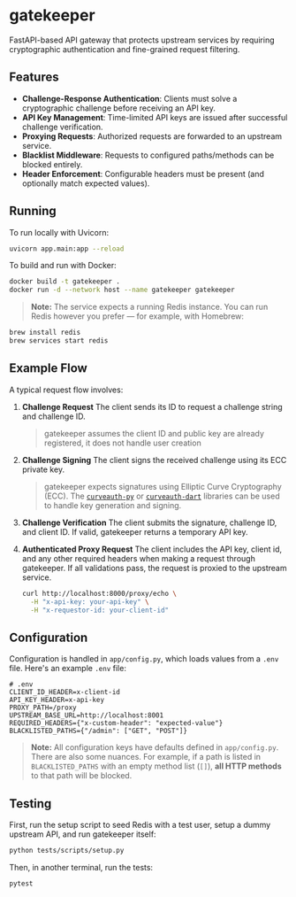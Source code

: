 # gatekeeper

FastAPI-based API gateway that protects upstream services by requiring cryptographic authentication and fine-grained request filtering.

## Features

- **Challenge-Response Authentication**: Clients must solve a cryptographic challenge before receiving an API key.
- **API Key Management**: Time-limited API keys are issued after successful challenge verification.
- **Proxying Requests**: Authorized requests are forwarded to an upstream service.
- **Blacklist Middleware**: Requests to configured paths/methods can be blocked entirely.
- **Header Enforcement**: Configurable headers must be present (and optionally match expected values).

## Running

To run locally with Uvicorn:

```bash
uvicorn app.main:app --reload
```

To build and run with Docker:

```bash
docker build -t gatekeeper .
docker run -d --network host --name gatekeeper gatekeeper
```

> **Note:** The service expects a running Redis instance. You can run Redis however you prefer — for example, with Homebrew:

```bash
brew install redis
brew services start redis
```

## Example Flow

A typical request flow involves:

1. **Challenge Request**
   The client sends its ID to request a challenge string and challenge ID.

   > gatekeeper assumes the client ID and public key are already registered, it does not handle user creation

2. **Challenge Signing**
   The client signs the received challenge using its ECC private key.

   > gatekeeper expects signatures using Elliptic Curve Cryptography (ECC). The [`curveauth-py`](https://github.com/HayesBarber/curveauth-py) or [`curveauth-dart`](https://github.com/HayesBarber/curveauth-dart) libraries can be used to handle key generation and signing.

3. **Challenge Verification**
   The client submits the signature, challenge ID, and client ID. If valid, gatekeeper returns a temporary API key.

4. **Authenticated Proxy Request**
   The client includes the API key, client id, and any other required headers when making a request through gatekeeper. If all validations pass, the request is proxied to the upstream service.

   ```bash
   curl http://localhost:8000/proxy/echo \
     -H "x-api-key: your-api-key" \
     -H "x-requestor-id: your-client-id"
   ```

## Configuration

Configuration is handled in `app/config.py`, which loads values from a `.env` file. Here's an example `.env` file:

```
# .env
CLIENT_ID_HEADER=x-client-id
API_KEY_HEADER=x-api-key
PROXY_PATH=/proxy
UPSTREAM_BASE_URL=http://localhost:8001
REQUIRED_HEADERS={"x-custom-header": "expected-value"}
BLACKLISTED_PATHS={"/admin": ["GET", "POST"]}
```

> **Note:** All configuration keys have defaults defined in `app/config.py`. There are also some nuances. For example, if a path is listed in `BLACKLISTED_PATHS` with an empty method list (`[]`), **all HTTP methods** to that path will be blocked.

## Testing

First, run the setup script to seed Redis with a test user, setup a dummy upstream API, and run gatekeeper itself:

```bash
python tests/scripts/setup.py
```

Then, in another terminal, run the tests:

```bash
pytest
```
